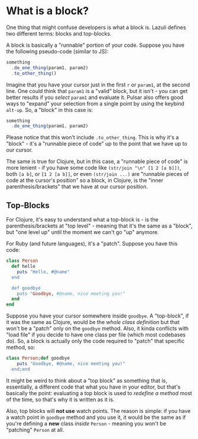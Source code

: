 # What is a block?

One thing that might confuse developers is what a block is. Lazuli defines two
different terms: blocks and top-blocks.

A block is basically a "runnable" portion of your code. Suppose you have the
following pseudo-code (similar to JS):

```js
something
  .do_one_thing(param1, param2)
  .to_other_thing()
```

Imagine that you have your cursor just in the first `r` or `param1`, at the
second line. One could think that `param1` is a "valid" block, but it isn't -
you can get better results if you _select_ `param1` and evaluate it. Pulsar also
offers good ways to "expand" your selection from a single point by using the
keybind `alt-up`. So, a "block" in this case is:

```js
something
  .do_one_thing(param1, param2)
```

Please notice that this won't include `.to_other_thing`. This is why it's a
"block" - it's a "runnable piece of code" up to the point that we have up to our
cursor.

The same is true for Clojure, but in this case, a "runnable piece of code" is
more lenient - if you have some code like `(str/join "\n" [1 2 [a b]])`, both
`[a b]`, or `[1 2 [a b]]`, or even `(str/join ...)` are "runnable pieces of code
at the cursor's position" so a block, in Clojure, is the "inner
parenthesis/brackets" that we have at our cursor position.

## Top-Blocks

For Clojure, it's easy to understand what a top-block is - is the
parenthesis/brackets at "top level" - meaning that it's the same as a "block",
but "one level up" until the moment we can't go "up" anymore.

For Ruby (and future languages), it's a "patch". Suppose you have this code:

```ruby
class Person
  def hello
    puts "Hello, #@name"
  end

  def goodbye
    puts "Goodbye, #@name, nice meeting you!"
  end
end
```

Suppose you have your cursor somewhere inside `goodbye`. A "top-block", if it
was the same as Clojure, would be the _whole class definition_ but that won't be
a "patch" only on the `goodbye` method. Also, it kinda conflicts with "load
file" if you decide to have one class per file (which most codebases do). So, a
block is actually only the code required to "patch" that specific method, so:

```ruby
class Person;def goodbye
    puts "Goodbye, #@name, nice meeting you!"
  end;end
```

It might be weird to think about a "top block" as something that is,
essentially, a different code that what you have in your editor, but that's
basically the point: evaluating a top block is used to _redefine a method_ most
of the time, so that's why it is written as it is.

Also, top blocks will **not use** watch points. The reason is simple: if you
have a watch point in `goodbye` method and you use it, it would be the same as
if you're defining a **new** class _inside_ `Person` - meaning you won't be
"patching" `Person` at all.
